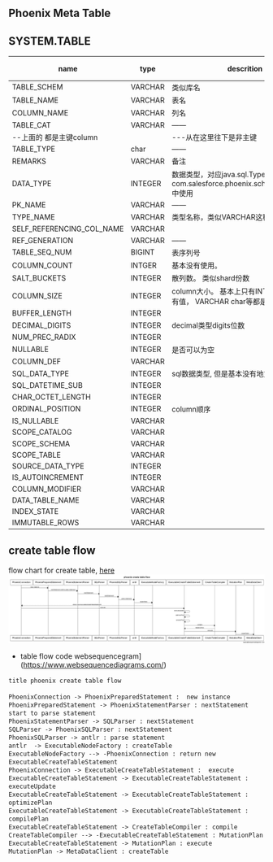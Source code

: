 
Phoenix Meta Table
---
## SYSTEM.TABLE

name | type | descrition | 标记
---|---|---|-----
TABLE_SCHEM | VARCHAR | 类似库名 | 
TABLE_NAME|VARCHAR|表名|
COLUMN_NAME|VARCHAR|列名 |
TABLE_CAT|VARCHAR| ——|
--上面的 都是主键column||---从在这里往下是非主键  |
TABLE_TYPE|char| ——|
REMARKS|VARCHAR|备注|
DATA_TYPE|INTEGER| 数据类型，对应java.sql.Types， 在com.salesforce.phoenix.schema.PDataType 中使用|
PK_NAME|VARCHAR| ——| Y
TYPE_NAME |VARCHAR|类型名称，类似VARCHAR这种|
SELF_REFERENCING_COL_NAME | VARCHAR| | Y 
REF_GENERATION|VARCHAR| ——| Y 
TABLE_SEQ_NUM| BIGINT| 表序列号
COLUMN_COUNT|INTGER| 基本没有使用。 
SALT_BUCKETS|INTEGER|散列数。 类似shard份数
COLUMN_SIZE|INTEGER| column大小。 基本上只有INTEGER这种才会有值， VARCHAR char等都是null |
BUFFER_LENGTH|INTEGER| | Y 
DECIMAL_DIGITS|INTEGER|decimal类型digits位数
NUM_PREC_RADIX|INTEGER| | Y 
NULLABLE|INTEGER| 是否可以为空| Y 
COLUMN_DEF| VARCHAR|  | Y
SQL_DATA_TYPE| INTEGER|sql数据类型, 但是基本没有地方使用 | Y 
SQL_DATETIME_SUB|INTEGER|  | Y 
CHAR_OCTET_LENGTH|INTEGER| | Y 
ORDINAL_POSITION|INTEGER|column顺序
IS_NULLABLE|VARCHAR| | Y 
SCOPE_CATALOG|VARCHAR| | Y
SCOPE_SCHEMA|VARCHAR| | Y
SCOPE_TABLE|VARCHAR| | Y
SOURCE_DATA_TYPE|INTEGER| | Y
IS_AUTOINCREMENT|INTEGER| | Y
COLUMN_MODIFIER|VARCHAR| | Y
DATA_TABLE_NAME| VARCHAR | | Y
INDEX_STATE| VARCHAR | |Y
IMMUTABLE_ROWS| VARCHAR| | Y

## create table flow
flow chart for create table, [here](create_table_flow.png )
![Alt Text](create_table_flow.png)

* table flow code websequencegram](https://www.websequencediagrams.com/)
```
title phoenix create table flow

PhoenixConnection -> PhoenixPreparedStatement :  new instance
PhoenixPreparedStatement -> PhoenixStatementParser : nextStatement start to parse statement
PhoenixStatementParser -> SQLParser : nextStatement
SQLParser -> PhoenixSQLParser : nextStatement
PhoenixSQLParser -> antlr : parse statement
antlr  -> ExecutableNodeFactory : createTable 
ExecutableNodeFactory --> -PhoenixConnection : return new ExecutableCreateTableStatement
PhoenixConnection -> ExecutableCreateTableStatement :  execute
ExecutableCreateTableStatement -> ExecutableCreateTableStatement : executeUpdate
ExecutableCreateTableStatement -> ExecutableCreateTableStatement : optimizePlan
ExecutableCreateTableStatement -> ExecutableCreateTableStatement : compilePlan
ExecutableCreateTableStatement -> CreateTableCompiler : compile
CreateTableCompiler --> -ExecutableCreateTableStatement : MutationPlan
ExecutableCreateTableStatement -> MutationPlan : execute
MutationPlan -> MetaDataClient : createTable
```



